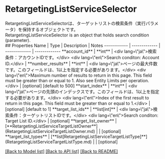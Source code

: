 # RetargetingListServiceSelector

<div lang=\"ja\">RetargetingListServiceSelectorは、ターゲットリストの検索条件（実行パラメータ）を保持するオブジェクトです。</div> <div lang=\"en\">RetargetingListServiceSelector is an object that holds search condition (parameter).</div> 
## Properties
Name | Type | Description | Notes
------------ | ------------- | ------------- | -------------
**account_id** | **int** | &lt;div lang&#x3D;\&quot;ja\&quot;&gt;検索条件：アカウントIDです。&lt;/div&gt; &lt;div lang&#x3D;\&quot;en\&quot;&gt;Search conditon: Account ID.&lt;/div&gt;  | 
**number_results** | **int** | &lt;div lang&#x3D;\&quot;ja\&quot;&gt;ページの最大件数です。このフィールドは、1以上を指定する必要があります。&lt;/div&gt; &lt;div lang&#x3D;\&quot;en\&quot;&gt;Maximum number of results to return in this page. This field must be greater than or equal to 1. Also see Entity Limits per operation.&lt;/div&gt;  | [optional] [default to 500]
**start_index** | **int** | &lt;div lang&#x3D;\&quot;ja\&quot;&gt;ページの先頭のインデックスです。このフィールドは、1以上を指定する必要があります。&lt;/div&gt; &lt;div lang&#x3D;\&quot;en\&quot;&gt;Index of the first result to return in this page. This field must be greater than or equal to 1.&lt;/div&gt;  | [optional] [default to 1]
**target_list_ids** | **list[int]** | &lt;div lang&#x3D;\&quot;ja\&quot;&gt;検索条件：ターゲットリストIDです。&lt;/div&gt; &lt;div lang&#x3D;\&quot;en\&quot;&gt;Search conditon: Target List ID.&lt;/div&gt;  | [optional] 
**target_list_owner** | [**RetargetingListServiceTargetListOwner**](RetargetingListServiceTargetListOwner.md) |  | [optional] 
**target_list_types** | [**list[RetargetingListServiceTargetListType]**](RetargetingListServiceTargetListType.md) |  | [optional] 

[[Back to Model list]](../README.md#documentation-for-models) [[Back to API list]](../README.md#documentation-for-api-endpoints) [[Back to README]](../README.md)


